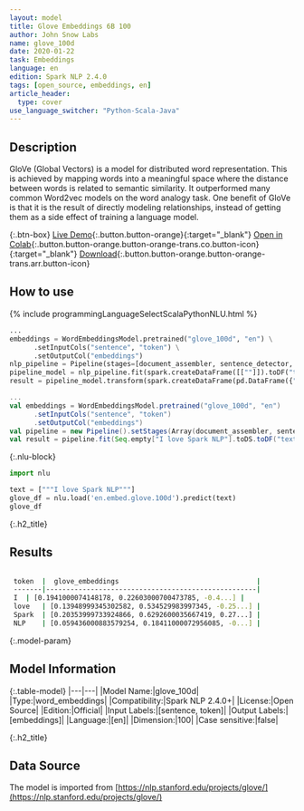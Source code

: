 ```yaml
---
layout: model
title: Glove Embeddings 6B 100
author: John Snow Labs
name: glove_100d
date: 2020-01-22
task: Embeddings
language: en
edition: Spark NLP 2.4.0
tags: [open_source, embeddings, en]
article_header:
  type: cover
use_language_switcher: "Python-Scala-Java"
---
```


## Description
GloVe (Global Vectors) is a model for distributed word representation. This is achieved by mapping words into a meaningful space where the distance between words is related to semantic similarity. It outperformed many common Word2vec models on the word analogy task. One benefit of GloVe is that it is the result of directly modeling relationships, instead of getting them as a side effect of training a language model.

{:.btn-box}
[Live Demo](https://demo.johnsnowlabs.com/public/NER_EN/){:.button.button-orange}{:target="_blank"}
[Open in Colab](https://colab.research.google.com/github/JohnSnowLabs/spark-nlp-workshop/blob/master/jupyter/training/english/dl-ner/ner_dl.ipynb){:.button.button-orange.button-orange-trans.co.button-icon}{:target="_blank"}
[Download](https://s3.amazonaws.com/auxdata.johnsnowlabs.com/public/models/glove_100d_en_2.4.0_2.4_1579690104032.zip){:.button.button-orange.button-orange-trans.arr.button-icon}

## How to use 

<div class="tabs-box" markdown="1">

{% include programmingLanguageSelectScalaPythonNLU.html %}

```python
...
embeddings = WordEmbeddingsModel.pretrained("glove_100d", "en") \
      .setInputCols("sentence", "token") \
      .setOutputCol("embeddings")
nlp_pipeline = Pipeline(stages=[document_assembler, sentence_detector, tokenizer, embeddings])
pipeline_model = nlp_pipeline.fit(spark.createDataFrame([[""]]).toDF("text"))
result = pipeline_model.transform(spark.createDataFrame(pd.DataFrame({"text": ["""I love Spark NLP"""]})))
```

```scala
...
val embeddings = WordEmbeddingsModel.pretrained("glove_100d", "en")
      .setInputCols("sentence", "token")
      .setOutputCol("embeddings")
val pipeline = new Pipeline().setStages(Array(document_assembler, sentence_detector, tokenizer, embeddings))
val result = pipeline.fit(Seq.empty["I love Spark NLP"].toDS.toDF("text")).transform(data)
```

{:.nlu-block}
```python
import nlu

text = ["""I love Spark NLP"""]
glove_df = nlu.load('en.embed.glove.100d').predict(text)
glove_df
```

</div>

{:.h2_title}
## Results
```bash

 token  |  glove_embeddings                                  |
 -------|----------------------------------------------------|
 I	| [0.1941000074148178, 0.22603000700473785, -0.4...] |
 love	| [0.13948999345302582, 0.534529983997345, -0.25...] |
 Spark	| [0.20353999733924866, 0.6292600035667419, 0.27...] |
 NLP	| [0.059436000883579254, 0.18411000072956085, -0...] |
```

{:.model-param}
## Model Information

{:.table-model}
|---|---|
|Model Name:|glove_100d|
|Type:|word_embeddings|
|Compatibility:|Spark NLP 2.4.0+|
|License:|Open Source|
|Edition:|Official|
|Input Labels:|[sentence, token]|
|Output Labels:|[embeddings]|
|Language:|[en]|
|Dimension:|100|
|Case sensitive:|false|


{:.h2_title}
## Data Source
The model is imported from [https://nlp.stanford.edu/projects/glove/](https://nlp.stanford.edu/projects/glove/)
